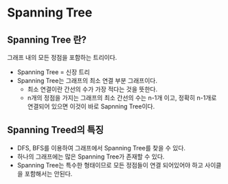 # Spanning Tree




## Spanning Tree 란?
그래프 내의 모든 정점을 포함하는 트리이다.
 - Spanning Tree = 신장 트리
 - Spanning Tree는 그래프의 최소 연결 부분 그래프이다.
   - 최소 연결이란 간선의 수가 가장 적다는 것을 뜻한다.
   - n개의 정점을 가지는 그래프의 최소 간선의 수는 n-1개 이고, 정확히 n-1개로 연결되어 있으면 이것이 바로 Sapnning Tree이다.


## Spanning Treed의 특징
- DFS, BFS를 이용하여 그래프에서 Spanning Tree를 찾을 수 있다.
- 하나의 그래프에는 많은 Spanning Tree가 존재할 수 있다.
- Spanning Tree는 특수한 형태이므로 모든 정점들이 연결 되어있어야 하고 사이클을 포함해서는 안된다.

